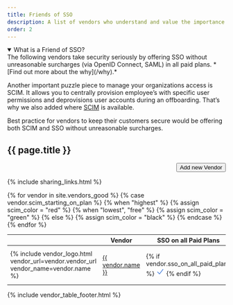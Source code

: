 ```yaml
---
title: Friends of SSO
description: A list of vendors who understand and value the importance of security.
order: 2
---
```


<details open>
<summary>
What is a Friend of SSO?
</summary>
The following vendors take security seriously by offering SSO without unreasonable surcharges (via OpenID Connect, SAML) in all paid plans. *[Find out more about the why](/why).*

Another important puzzle piece to manage your organizations access is SCIM. It allows you to centrally provision employee’s with specific user permissions and deprovisions user accounts during an offboarding. That’s why we also added where [SCIM](https://scim.cloud/) is available.

Best practice for vendors to keep their customers secure would be offering both SCIM and SSO without unreasonable surcharges.
</details>

## {{ page.title }}

<div style="text-align: right;" markdown="0">
  <a href="{{ site.github_url }}/issues/new?template=new-good-vendor.md" target="_blank"><button>Add new Vendor</button></a>
</div>

{% include sharing_links.html %}
<div class="table-wrapper">
  <table class="sortable">
    <thead>
      <tr>
        <th class="sorttable_nosort"></th>
        <th>Vendor</th>
        <th>SSO on all Paid Plans</th>
        <th>SSO on Free Plans</th>
        <th>SCIM starting on Plan</th>
        <th>Free SSO Providers</th>
        <th>Source</th>
        <th>Updated</th>
        <th class="sorttable_nosort"></th>
      </tr>
    </thead>
    <tbody>
      {% for vendor in site.vendors_good %}
        {% case vendor.scim_starting_on_plan %}
          {% when "highest" %}
            {% assign scim_color = "red" %}
          {% when "lowest", "free" %}
            {% assign scim_color = "green" %}
          {% else %}
            {% assign scim_color = "black" %}
        {% endcase %}
        <tr>
          <td class="actions">
            {% include vendor_logo.html vendor_url=vendor.vendor_url vendor_name=vendor.name %}
          </td>
          <td><a href="{{ vendor.vendor_url }}" target="_blank">{{ vendor.name }}</a></td>
          <td sorttable_customkey="{{ vendor.sso_on_all_paid_plans }}">
            {% if vendor.sso_on_all_paid_plans %}
              <img src="img/checkmark_blue.svg" width="20" height="20" alt="Yes" />
            {% endif %}
          </td>
          <td sorttable_customkey="{{ vendor.sso_on_free_plans }}">
            {% if vendor.sso_on_free_plans %}
              <img src="img/checkmark_green.svg" width="20" height="20" alt="Yes" />
            {% endif %}
          </td>
          <td style="color: {{ scim_color }}; font-weight: bold; text-align: center;">
            {{ vendor.scim_starting_on_plan }}
          </td>
          <td style="text-align: center;">
            {% include vendor_free_sso_providers.html providers=vendor.free_sso_providers %}
          </td>
          <td style="text-align: center;">
            {% include vendor_pricing_sources.html pricing_sources=vendor.sources %}
          </td>
          <td>{{ vendor.updated_at }}</td>
          <td class="actions">
            {% include vendor_edit_link.html vendor_path=vendor.path vendor_name=vendor.name %}
          </td>
        </tr>
      {% endfor %}
    </tbody>
  </table>
</div>

{% include vendor_table_footer.html %}